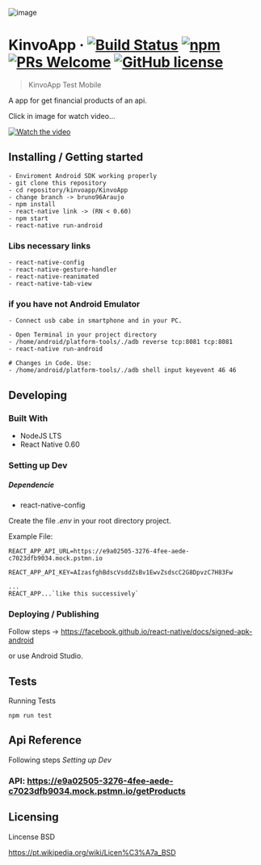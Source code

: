 ![image](https://github.com/arjdev69/kinvoapp/blob/master/KinvoApp/src/icons/logo.svg)

# KinvoApp &middot; [![Build Status](https://img.shields.io/travis/npm/npm/latest.svg?style=flat-square)](https://travis-ci.org/npm/npm) [![npm](https://img.shields.io/npm/v/npm.svg?style=flat-square)](https://www.npmjs.com/package/npm) [![PRs Welcome](https://img.shields.io/badge/PRs-welcome-brightgreen.svg?style=flat-square)](http://makeapullrequest.com) [![GitHub license](https://img.shields.io/badge/license-BSD-red.svg?style=flat-square)](https://github.com/your/your-project/blob/master/LICENSE)
> KinvoApp Test Mobile

A app for get financial products of an api.


Click in image for watch video...

[![Watch the video](https://github.com/arjdev69/kinvoapp/blob/master/KinvoApp/src/icons/kinvoScreenShot.jpeg)](https://youtu.be/pTopqPiiINA)

## Installing / Getting started

```shell
- Enviroment Android SDK working properly
- git clone this repository
- cd repository/kinvoapp/KinvoApp
- change branch -> bruno96Araujo
- npm install
- react-native link -> (RN < 0.60)
- npm start
- react-native run-android
```

### Libs necessary links
```
- react-native-config
- react-native-gesture-handler
- react-native-reanimated
- react-native-tab-view
```

### if you have not Android Emulator

```
- Connect usb cabe in smartphone and in your PC.

- Open Terminal in your project directory
- /home/android/platform-tools/./adb reverse tcp:8081 tcp:8081
- react-native run-android

# Changes in Code. Use: 
- /home/android/platform-tools/./adb shell input keyevent 46 46
```

## Developing

### Built With
* NodeJS LTS
* React Native 0.60

### Setting up Dev
##### Dependencie
* react-native-config

Create the file *.env* in your root directory project.

Example File: 

```shell
REACT_APP_API_URL=https://e9a02505-3276-4fee-aede-c7023dfb9034.mock.pstmn.io

REACT_APP_API_KEY=AIzasfghBdscVsddZsBv1EwvZsdscC2G8DpvzC7H83Fw

...
REACT_APP...`like this successively`
```

### Deploying / Publishing

Follow steps -> https://facebook.github.io/react-native/docs/signed-apk-android

or use Android Studio.

## Tests

Running Tests

```shell
npm run test
```

## Api Reference

Following steps *Setting up Dev*

### API:  https://e9a02505-3276-4fee-aede-c7023dfb9034.mock.pstmn.io/getProducts 

## Licensing

Lincense BSD

https://pt.wikipedia.org/wiki/Licen%C3%A7a_BSD
